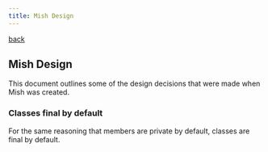 ```yaml
---
title: Mish Design
---
```


[back](./)

## Mish Design

This document outlines some of the design decisions that were made when Mish was created.

### Classes final by default

For the same reasoning that members are private by default, classes are final by default.